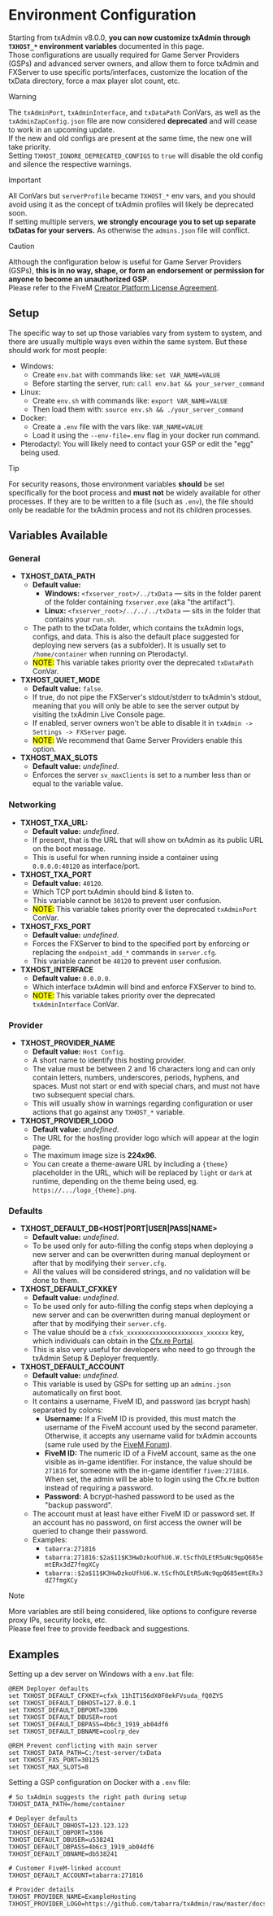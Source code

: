 # Environment Configuration

Starting from txAdmin v8.0.0, **you can now customize txAdmin through `TXHOST_*` environment variables** documented in this page.  
Those configurations are usually required for Game Server Providers (GSPs) and advanced server owners, and allow them to force txAdmin and FXServer to use specific ports/interfaces, customize the location of the txData directory, force a max player slot count, etc.  
  
> [!WARNING]
> The `txAdminPort`, `txAdminInterface`, and `txDataPath` ConVars, as well as the `txAdminZapConfig.json` file are now considered **deprecated** and will cease to work in an upcoming update.  
> If the new and old configs are present at the same time, the new one will take priority.  
> Setting `TXHOST_IGNORE_DEPRECATED_CONFIGS` to `true` will disable the old config and silence the respective warnings.

> [!IMPORTANT]  
> All ConVars but `serverProfile` became `TXHOST_*` env vars, and you should avoid using it as the concept of txAdmin profiles will likely be deprecated soon.  
> If setting multiple servers, **we strongly encourage you to set up separate txDatas for your servers.** As otherwise the `admins.json` file will conflict.

> [!CAUTION]
> Although the configuration below is useful for Game Server Providers (GSPs), **this is in no way, shape, or form an endorsement or permission for anyone to become an unauthorized GSP**.  
> Please refer to the FiveM [Creator Platform License Agreement](https://fivem.net/terms).


## Setup

The specific way to set up those variables vary from system to system, and there are usually multiple ways even within the same system. But these should work for most people:  
- Windows:
    - Create `env.bat` with commands like: `set VAR_NAME=VALUE`
    - Before starting the server, run: `call env.bat && your_server_command`
- Linux:
    - Create `env.sh` with commands like: `export VAR_NAME=VALUE`
    - Then load them with: `source env.sh && ./your_server_command`
- Docker: 
    - Create a `.env` file with the vars like: `VAR_NAME=VALUE`
    - Load it using the `--env-file=.env` flag in your docker run command.
- Pterodactyl: You will likely need to contact your GSP or edit the "egg" being used.

> [!TIP]
> For security reasons, those environment variables **should** be set specifically for the boot process and **must not** be widely available for other processes.
> If they are to be written to a file (such as `.env`), the file should only be readable for the txAdmin process and not its children processes. 


## Variables Available

### General
- **TXHOST_DATA_PATH**
    - **Default value:** 
        - **Windows:** `<fxserver_root>/../txData` — sits in the folder parent of the folder containing `fxserver.exe` (aka "the artifact").
        - **Linux:** `<fxserver_root>/../../../txData` — sits in the folder that contains your `run.sh`.
    - The path to the txData folder, which contains the txAdmin logs, configs, and data. This is also the default place suggested for deploying new servers (as a subfolder). It is usually set to `/home/container` when running on Pterodactyl.
    - <mark>NOTE:</mark> This variable takes priority over the deprecated `txDataPath` ConVar.
- **TXHOST_QUIET_MODE**
    - **Default value:** `false`.
    - If true, do not pipe the FXServer's stdout/stderr to txAdmin's stdout, meaning that you will only be able to see the server output by visiting the txAdmin Live Console page.
    - If enabled, server owners won't be able to disable it in `txAdmin -> Settings -> FXServer` page.
    - <mark>NOTE:</mark> We recommend that Game Server Providers enable this option.
- **TXHOST_MAX_SLOTS**
    - **Default value:** _undefined_.
    - Enforces the server `sv_maxClients` is set to a number less than or equal to the variable value.

### Networking
- **TXHOST_TXA_URL:**
    - **Default value:** _undefined_.
    - If present, that is the URL that will show on txAdmin as its public URL on the boot message.
    - This is useful for when running inside a container using `0.0.0.0:40120` as interface/port.
- **TXHOST_TXA_PORT**
    - **Default value:** `40120`.
    - Which TCP port txAdmin should bind & listen to.
    - This variable cannot be `30120` to prevent user confusion.
    - <mark>NOTE:</mark> This variable takes priority over the deprecated `txAdminPort` ConVar.
- **TXHOST_FXS_PORT**
    - **Default value:** _undefined_.
    - Forces the FXServer to bind to the specified port by enforcing or replacing the `endpoint_add_*` commands in `server.cfg`.
    - This variable cannot be `40120` to prevent user confusion.
- **TXHOST_INTERFACE**
    - **Default value:** `0.0.0.0`.
    - Which interface txAdmin will bind and enforce FXServer to bind to.
    - <mark>NOTE:</mark> This variable takes priority over the deprecated `txAdminInterface` ConVar.

### Provider
- **TXHOST_PROVIDER_NAME**
    - **Default value:** `Host Config`.
    - A short name to identify this hosting provider.
    - The value must be between 2 and 16 characters long and can only contain letters, numbers, underscores, periods, hyphens, and spaces. Must not start or end with special chars, and must not have two subsequent special chars.
    - This will usually show in warnings regarding configuration or user actions that go against any `TXHOST_*` variable.
- **TXHOST_PROVIDER_LOGO**
    - **Default value:** _undefined_.
    - The URL for the hosting provider logo which will appear at the login page.
    - The maximum image size is **224x96**.
    - You can create a theme-aware URL by including a `{theme}` placeholder in the URL, which will be replaced by `light` or `dark` at runtime, depending on the theme being used, eg. `https://.../logo_{theme}.png`.


### Defaults 
- **TXHOST_DEFAULT_DB<HOST|PORT|USER|PASS|NAME>**
    - **Default value:** _undefined_.
    - To be used only for auto-filling the config steps when deploying a new server and can be overwritten during manual deployment or after that by modifying their `server.cfg`.
    - All the values will be considered strings, and no validation will be done to them.
- **TXHOST_DEFAULT_CFXKEY**
    - **Default value:** _undefined_.
    - To be used only for auto-filling the config steps when deploying a new server and can be overwritten during manual deployment or after that by modifying their `server.cfg`.
    - The value should be a `cfxk_xxxxxxxxxxxxxxxxxxxxx_xxxxxx` key, which individuals can obtain in the [Cfx.re Portal](https://portal.cfx.re/).
    - This is also very useful for developers who need to go through the txAdmin Setup & Deployer frequently.
- **TXHOST_DEFAULT_ACCOUNT**
    - **Default value:** _undefined_.
    - This variable is used by GSPs for setting up an `admins.json` automatically on first boot.
    - It contains a username, FiveM ID, and password (as bcrypt hash) separated by colons:
        - **Username:** If a FiveM ID is provided, this must match the username of the FiveM account used by the second parameter. Otherwise, it accepts any username valid for txAdmin accounts (same rule used by the [FiveM Forum](https://forum.cfx.re/)).
        - **FiveM ID:** The numeric ID of a FiveM account, same as the one visible as in-game identifier. For instance, the value should be `271816` for someone with the in-game identifier `fivem:271816`. When set, the admin will be able to login using the Cfx.re button instead of requiring a password.
        - **Password:** A bcrypt-hashed password to be used as the "backup password".
    - The account must at least have either FiveM ID or password set. If an account has no password, on first access the owner will be queried to change their password.
    - Examples:
        - `tabarra:271816`
        - `tabarra:271816:$2a$11$K3HwDzkoUfhU6.W.tScfhOLEtR5uNc9qpQ685emtERx3dZ7fmgXCy`
        - `tabarra::$2a$11$K3HwDzkoUfhU6.W.tScfhOLEtR5uNc9qpQ685emtERx3dZ7fmgXCy`

> [!NOTE]  
> More variables are still being considered, like options to configure reverse proxy IPs, security locks, etc.  
> Please feel free to provide feedback and suggestions.


## Examples

Setting up a dev server on Windows with a `env.bat` file:
```batch
@REM Deployer defaults
set TXHOST_DEFAULT_CFXKEY=cfxk_11hIT156dX0F0ekFVsuda_fQ0ZYS
set TXHOST_DEFAULT_DBHOST=127.0.0.1
set TXHOST_DEFAULT_DBPORT=3306
set TXHOST_DEFAULT_DBUSER=root
set TXHOST_DEFAULT_DBPASS=4b6c3_1919_ab04df6
set TXHOST_DEFAULT_DBNAME=coolrp_dev

@REM Prevent conflicting with main server
set TXHOST_DATA_PATH=C:/test-server/txData
set TXHOST_FXS_PORT=30125
set TXHOST_MAX_SLOTS=8
```

Setting a GSP configuration on Docker with a `.env` file:
```dotenv
# So txAdmin suggests the right path during setup
TXHOST_DATA_PATH=/home/container

# Deployer defaults
TXHOST_DEFAULT_DBHOST=123.123.123
TXHOST_DEFAULT_DBPORT=3306
TXHOST_DEFAULT_DBUSER=u538241
TXHOST_DEFAULT_DBPASS=4b6c3_1919_ab04df6
TXHOST_DEFAULT_DBNAME=db538241

# Customer FiveM-linked account
TXHOST_DEFAULT_ACCOUNT=tabarra:271816

# Provider details
TXHOST_PROVIDER_NAME=ExampleHosting
TXHOST_PROVIDER_LOGO=https://github.com/tabarra/txAdmin/raw/master/docs/banner.png
```
